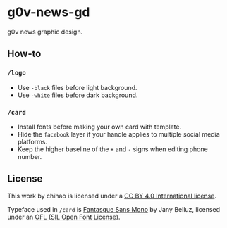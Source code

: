 # g0v-news-gd
g0v news graphic design.

## How-to
### `/logo`
- Use `-black` files before light background.
- Use `-white` files before dark background.

### `/card`
- Install fonts before making your own card with template.
- Hide the `facebook` layer if your handle applies to multiple social media platforms.
- Keep the higher baseline of the `+` and `-` signs when editing phone number.

## License
This work by chihao is licensed under a [CC BY 4.0 International license](https://creativecommons.org/licenses/by/4.0/).

Typeface used in `/card` is [Fantasque Sans Mono](https://fontlibrary.org/en/font/fantasque-sans-mono) by Jany Belluz, licensed under an [OFL (SIL Open Font License)](http://scripts.sil.org/OFL).
